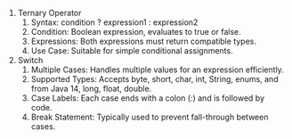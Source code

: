 1. Ternary Operator
   1. Syntax: condition ? expression1 : expression2
   2. Condition: Boolean expression, evaluates to true or false.
   3. Expressions: Both expressions must return compatible types.
   4. Use Case: Suitable for simple conditional assignments.
2. Switch
   1. Multiple Cases: Handles multiple values for an
      expression efficiently.
   2. Supported Types: Accepts byte, short, char, int, String,
      enums, and from Java 14, long, float, double.
   3. Case Labels: Each case ends with a colon (:) and is
      followed by code.
   4. Break Statement: Typically used to prevent fall-through
      between cases.
